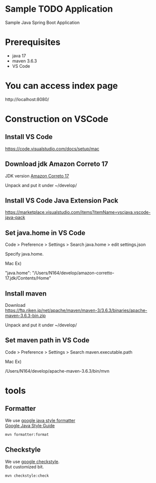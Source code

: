 # Sample TODO Application
Sample Java Spring Boot Application

# Prerequisites
- java 17
- maven 3.6.3
- VS Code

# You can access index page
http://localhost:8080/

# Construction on VSCode

## Install VS Code
https://code.visualstudio.com/docs/setup/mac

## Download jdk Amazon Correto 17
JDK version [Amazon Correto 17](https://docs.aws.amazon.com/corretto/latest/corretto-17-ug/downloads-list.html)

Unpack and put it under ~/develop/

## Install VS Code Java Extension Pack
https://marketplace.visualstudio.com/items?itemName=vscjava.vscode-java-pack

## Set java.home in VS Code
Code > Preference > Settings > Search java.home > edit settings.json

Specify java.home.

Mac Ex)

"java.home": "/Users/N164/develop/amazon-corretto-17.jdk/Contents/Home"

## Install maven
Download<br>
https://ftp.riken.jp/net/apache/maven/maven-3/3.6.3/binaries/apache-maven-3.6.3-bin.zip

Unpack and put it under ~/develop/

## Set maven path in VS Code
Code > Preference > Settings > Search maven.executable.path

Mac Ex)

/Users/N164/develop/apache-maven-3.6.3/bin/mvn

# tools
## Formatter
We use [google java style formatter](https://github.com/google/styleguide/blob/gh-pages/eclipse-java-google-style.xml)<br>
[Google Java Style Guide](https://google.github.io/styleguide/javaguide.html)
```bash
mvn formatter:format
```

## Checkstyle
We use [google checkstyle](https://github.com/checkstyle/checkstyle/blob/master/src/main/resources/google_checks.xml).<br>
But customized bit.
```bash
mvn checkstyle:check
```

